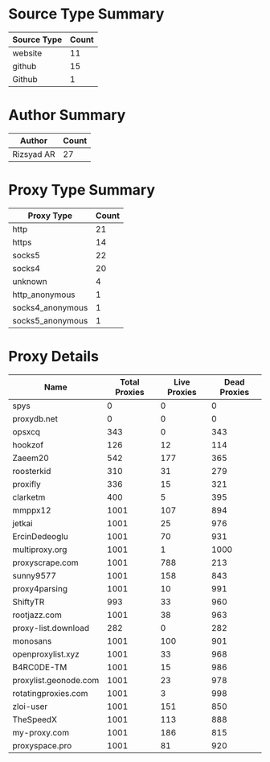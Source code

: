 # Source Type Summary

| Source Type | Count |
|-------------|-------|
| website | 11 |
| github | 15 |
| Github | 1 |


# Author Summary

| Author | Count |
|--------|-------|
| Rizsyad AR | 27 |


# Proxy Type Summary

| Proxy Type | Count |
|------------|-------|
| http | 21 |
| https | 14 |
| socks5 | 22 |
| socks4 | 20 |
| unknown | 4 |
| http_anonymous | 1 |
| socks4_anonymous | 1 |
| socks5_anonymous | 1 |


# Proxy Details

| Name | Total Proxies | Live Proxies | Dead Proxies |
|------|---------------|--------------|---------------|
| spys | 0 | 0 | 0 |
| proxydb.net | 0 | 0 | 0 |
| opsxcq | 343 | 0 | 343 |
| hookzof | 126 | 12 | 114 |
| Zaeem20 | 542 | 177 | 365 |
| roosterkid | 310 | 31 | 279 |
| proxifly | 336 | 15 | 321 |
| clarketm | 400 | 5 | 395 |
| mmppx12 | 1001 | 107 | 894 |
| jetkai | 1001 | 25 | 976 |
| ErcinDedeoglu | 1001 | 70 | 931 |
| multiproxy.org | 1001 | 1 | 1000 |
| proxyscrape.com | 1001 | 788 | 213 |
| sunny9577 | 1001 | 158 | 843 |
| proxy4parsing | 1001 | 10 | 991 |
| ShiftyTR | 993 | 33 | 960 |
| rootjazz.com | 1001 | 38 | 963 |
| proxy-list.download | 282 | 0 | 282 |
| monosans | 1001 | 100 | 901 |
| openproxylist.xyz | 1001 | 33 | 968 |
| B4RC0DE-TM | 1001 | 15 | 986 |
| proxylist.geonode.com | 1001 | 23 | 978 |
| rotatingproxies.com | 1001 | 3 | 998 |
| zloi-user | 1001 | 151 | 850 |
| TheSpeedX | 1001 | 113 | 888 |
| my-proxy.com | 1001 | 186 | 815 |
| proxyspace.pro | 1001 | 81 | 920 |
